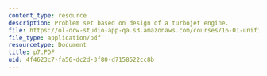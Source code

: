 ```yaml
---
content_type: resource
description: Problem set based on design of a turbojet engine.
file: https://ol-ocw-studio-app-qa.s3.amazonaws.com/courses/16-01-unified-engineering-i-ii-iii-iv-fall-2005-spring-2006/4f4623c7fa56dc2d3f80d7158522cc8b_p7.PDF
file_type: application/pdf
resourcetype: Document
title: p7.PDF
uid: 4f4623c7-fa56-dc2d-3f80-d7158522cc8b
---
```

